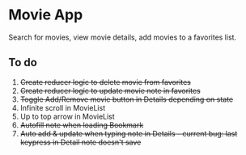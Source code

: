 # Movie App

Search for movies, view movie details, add movies to a favorites list.

## To do

1. ~~Create reducer logic to delete movie from favorites~~
2. ~~Create reducer logic to update movie note in favorites~~
3. ~~Toggle Add/Remove movie button in Details depending on state~~
4. Infinite scroll in MovieList
5. Up to top arrow in MovieList
6. ~~Autofill note when loading Bookmark~~
7. ~~Auto add & update when typing note in Details - current bug: last keypress in Detail note doesn't save~~
